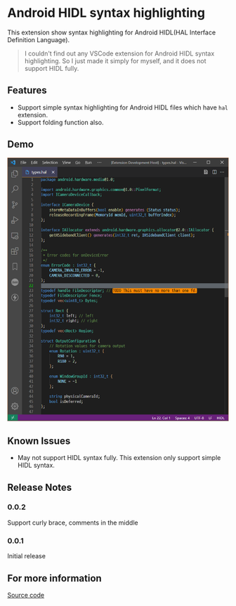# Android HIDL syntax highlighting

This extension show syntax highlighting for Android HIDL(HAL Interface Definition Language).
> I couldn't find out any VSCode extension for Android HIDL syntax highlighting. So I just made it simply for myself, and it does not support HIDL fully.

## Features
- Support simple syntax highlighting for Android HIDL files which have `hal` extension.
- Support folding function also.

## Demo
![demo](https://raw.githubusercontent.com/yrpark99/hidl-syntax/master/images/demo.png)

## Known Issues
- May not support HIDL syntax fully. This extension only support simple HIDL syntax.

## Release Notes

### 0.0.2
Support curly brace, comments in the middle

### 0.0.1
Initial release

## For more information
[Source code](https://github.com/yrpark99/hidl-syntax)
